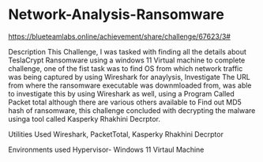 # Network-Analysis-Ransomware
https://blueteamlabs.online/achievement/share/challenge/67623/3#


Description
This Challenge, I was tasked with finding all the details about TeslaCrypt Ransomware using a windows 11 Virtual machine to complete challenge, one of the fist task was to find OS from which network traffic was being captured by using Wireshark for anaylysis, Investigate The URL from where the ransomware executable was downmloaded from, was able to investigate this by using Wireshark as well, using a Program Called Packet total although there are various others available to Find out MD5 hash of ransomware, this challenge concluded with decrypting the malware usinga tool called Kasperky Rhakhini Decrptor.

Utilities Used
Wireshark,
PacketTotal,
Kasperky Rhakhini Decrptor


Environments used
Hypervisor- Windows 11 Virtaul Machine

